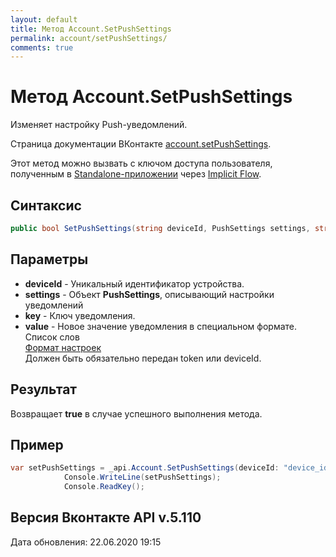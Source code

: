 ```yaml
---
layout: default
title: Метод Account.SetPushSettings
permalink: account/setPushSettings/
comments: true
---
```

# Метод Account.SetPushSettings
Изменяет настройку Push-уведомлений.

Страница документации ВКонтакте [account.setPushSettings](https://vk.com/dev/account.setPushSettings).

Этот метод можно вызвать с ключом доступа пользователя, полученным в [Standalone-приложении](https://vk.com/dev/standalone) через [Implicit Flow](https://vk.com/dev/implicit_flow_user).

## Синтаксис
``` csharp
public bool SetPushSettings(string deviceId, PushSettings settings, string key, List<string> value)
```

## Параметры
+ **deviceId** - Уникальный идентификатор устройства.
+ **settings** - Объект **PushSettings**, описывающий настройки уведомлений
+ **key** - Ключ уведомления. 
+ **value** - Новое значение уведомления в специальном формате. Список слов  
[Формат настроек](https://vk.com/dev/objects/push_settings)  
Должен быть обязательно передан token или deviceId.

## Результат
Возвращает **true** в случае успешного выполнения метода.

## Пример
``` csharp
var setPushSettings = _api.Account.SetPushSettings(deviceId: "device_id");
            Console.WriteLine(setPushSettings);
            Console.ReadKey();
```

## Версия Вконтакте API v.5.110
Дата обновления: 22.06.2020 19:15
